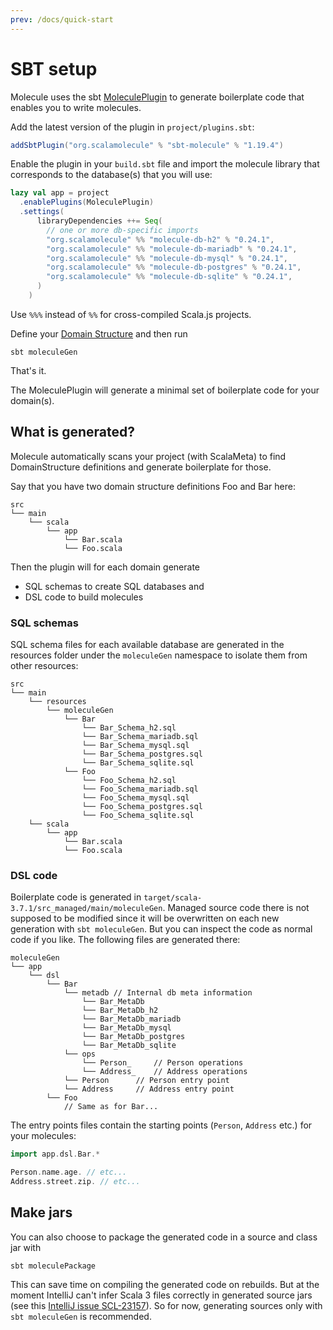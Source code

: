 ```yaml
---
prev: /docs/quick-start
---
```


# SBT setup


Molecule uses the sbt [MoleculePlugin](https://github.com/scalamolecule/sbt-molecule) to generate boilerplate code that enables you to write molecules. 

Add the latest version of the plugin in `project/plugins.sbt`:

```scala
addSbtPlugin("org.scalamolecule" % "sbt-molecule" % "1.19.4")
```

Enable the plugin in your `build.sbt` file and import the molecule library that corresponds to the database(s) that you will use:
```scala
lazy val app = project
  .enablePlugins(MoleculePlugin)
  .settings(
      libraryDependencies ++= Seq(
        // one or more db-specific imports
        "org.scalamolecule" %% "molecule-db-h2" % "0.24.1",
        "org.scalamolecule" %% "molecule-db-mariadb" % "0.24.1",
        "org.scalamolecule" %% "molecule-db-mysql" % "0.24.1",
        "org.scalamolecule" %% "molecule-db-postgres" % "0.24.1",
        "org.scalamolecule" %% "molecule-db-sqlite" % "0.24.1",
      )
    )
```
Use `%%%` instead of `%%` for cross-compiled Scala.js projects.

Define your [Domain Structure](/database/setup/domain-structure) and then run

```
sbt moleculeGen
```
That's it.

The MoleculePlugin will generate a minimal set of boilerplate code for your domain(s).


## What is generated?

Molecule automatically scans your project (with ScalaMeta) to find DomainStructure definitions and generate boilerplate for those. 

Say that you have two domain structure definitions Foo and Bar here:

```
src
└── main
    └── scala
        └── app
            └── Bar.scala
            └── Foo.scala
```
Then the plugin will for each domain generate 

- SQL schemas to create SQL databases and
- DSL code to build molecules

### SQL schemas

SQL schema files for each available database are generated in the resources folder under the `moleculeGen` namespace to isolate them from other resources:

```
src
└── main
    └── resources
        └── moleculeGen
            └── Bar
                └── Bar_Schema_h2.sql
                └── Bar_Schema_mariadb.sql
                └── Bar_Schema_mysql.sql
                └── Bar_Schema_postgres.sql
                └── Bar_Schema_sqlite.sql
            └── Foo
                └── Foo_Schema_h2.sql
                └── Foo_Schema_mariadb.sql
                └── Foo_Schema_mysql.sql
                └── Foo_Schema_postgres.sql
                └── Foo_Schema_sqlite.sql
    └── scala
        └── app
            └── Bar.scala
            └── Foo.scala
```

### DSL code

Boilerplate code is generated in `target/scala-3.7.1/src_managed/main/moleculeGen`. Managed source code there is not supposed to be modified since it will be overwritten on each new generation with `sbt moleculeGen`. But you can inspect the code as normal code if you like. The following files are generated there:

```
moleculeGen
└── app
    └── dsl
        └── Bar
            └── metadb // Internal db meta information
                └── Bar_MetaDb
                └── Bar_MetaDb_h2
                └── Bar_MetaDb_mariadb
                └── Bar_MetaDb_mysql
                └── Bar_MetaDb_postgres
                └── Bar_MetaDb_sqlite
            └── ops
                └── Person_     // Person operations                 
                └── Address_    // Address operations
            └── Person      // Person entry point
            └── Address     // Address entry point
        └── Foo
            // Same as for Bar...
```
The entry points files contain the starting points (`Person`, `Address` etc.) for your molecules:

```scala
import app.dsl.Bar.*

Person.name.age. // etc...
Address.street.zip. // etc...
```


## Make jars

You can also choose to package the generated code in a source and class jar with

```
sbt moleculePackage
```

This can save time on compiling the generated code on rebuilds. But at the moment IntelliJ can't infer Scala 3 files correctly in generated source jars (see this [IntelliJ issue SCL-23157](https://youtrack.jetbrains.com/issue/SCL-23157/Source-jar-in-lib-added-as-Classes)). So for now, generating sources only with `sbt moleculeGen` is recommended.





